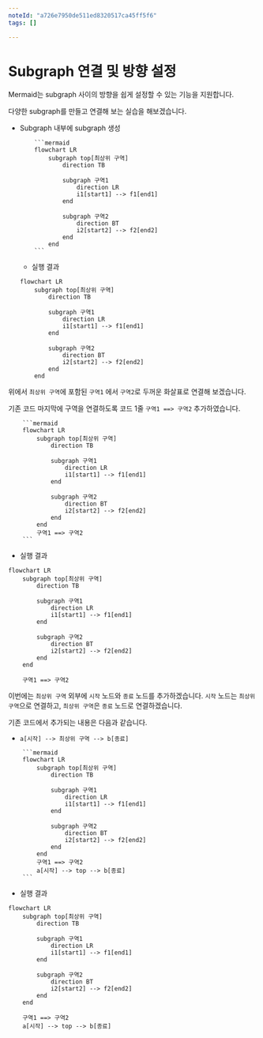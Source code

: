 ```yaml
---
noteId: "a726e7950de511ed8320517ca45ff5f6"
tags: []

---
```


# Subgraph 연결 및 방향 설정

Mermaid는 subgraph 사이의 방향을 쉽게 설정할 수 있는 기능을 지원합니다.

다양한 subgraph를 만들고 연결해 보는 실습을 해보겠습니다.

- Subgraph 내부에 subgraph 생성
    ````
        ```mermaid
        flowchart LR
            subgraph top[최상위 구역]
                direction TB
                
                subgraph 구역1
                    direction LR
                    i1[start1] --> f1[end1]
                end
                
                subgraph 구역2
                    direction BT
                    i2[start2] --> f2[end2]
                end
            end
        ```
    ````

    - 실행 결과
    ```{mermaid}
    flowchart LR
        subgraph top[최상위 구역]
            direction TB
            
            subgraph 구역1
                direction LR
                i1[start1] --> f1[end1]
            end
            
            subgraph 구역2
                direction BT
                i2[start2] --> f2[end2]
            end
        end
    ```

위에서 `최상위 구역`에 포함된 `구역1` 에서 `구역2`로 두꺼운 화살표로 연결해 보겠습니다.

기존 코드 마지막에 구역을 연결하도록 코드 1줄 `구역1 ==> 구역2` 추가하였습니다.
````
    ```mermaid
    flowchart LR
        subgraph top[최상위 구역]
            direction TB
            
            subgraph 구역1
                direction LR
                i1[start1] --> f1[end1]
            end
            
            subgraph 구역2
                direction BT
                i2[start2] --> f2[end2]
            end
        end
        구역1 ==> 구역2
    ```
````

- 실행 결과
```{mermaid}
flowchart LR
    subgraph top[최상위 구역]
        direction TB
        
        subgraph 구역1
            direction LR
            i1[start1] --> f1[end1]
        end
        
        subgraph 구역2
            direction BT
            i2[start2] --> f2[end2]
        end
    end

    구역1 ==> 구역2
```

이번에는 `최상위 구역` 외부에 `시작` 노드와 `종료` 노드를 추가하겠습니다.
`시작` 노드는 `최상위 구역`으로 연결하고, `최상위 구역`은 `종료` 노드로 연결하겠습니다. 

기존 코드에서 추가되는 내용은 다음과 같습니다.
- `a[시작] --> 최상위 구역 --> b[종료]`

````
    ```mermaid
    flowchart LR
        subgraph top[최상위 구역]
            direction TB
            
            subgraph 구역1
                direction LR
                i1[start1] --> f1[end1]
            end
            
            subgraph 구역2
                direction BT
                i2[start2] --> f2[end2]
            end
        end
        구역1 ==> 구역2
        a[시작] --> top --> b[종료]
    ```
````

- 실행 결과
```{mermaid}
flowchart LR
    subgraph top[최상위 구역]
        direction TB
        
        subgraph 구역1
            direction LR
            i1[start1] --> f1[end1]
        end
        
        subgraph 구역2
            direction BT
            i2[start2] --> f2[end2]
        end
    end

    구역1 ==> 구역2
    a[시작] --> top --> b[종료]
```